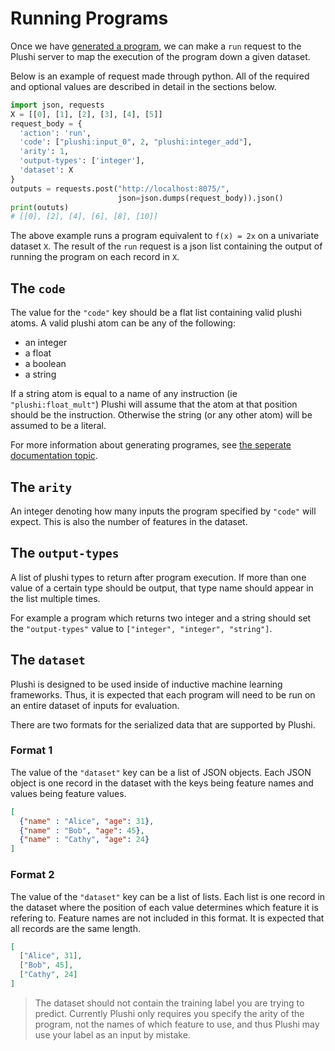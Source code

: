 # Running Programs

Once we have [generated a program](), we can make a `run` request to the Plushi
server to map the execution of the program down a given dataset.

Below is an example of request made through python. All of the required and
optional values are described in detail in the sections below.

```py
import json, requests
X = [[0], [1], [2], [3], [4], [5]]
request_body = {
  'action': 'run',
  'code': ["plushi:input_0", 2, "plushi:integer_add"],
  'arity': 1,
  'output-types': ['integer'],
  'dataset': X
}
outputs = requests.post("http://localhost:8075/",
                        json=json.dumps(request_body)).json()
print(oututs)
# [[0], [2], [4], [6], [8], [10]]
```

The above example runs a program equivalent to `f(x) = 2x` on a univariate
dataset `X`. The result of the `run` request is a json list containing the
output of running the program on each record in `X`.


## The `code`

The value for the `"code"` key should be a flat list containing valid plushi atoms.
A valid plushi atom can be any of the following:

- an integer
- a float
- a boolean
- a string

If a string atom is equal to a name of any instruction (ie `"plushi:float_mult"`)
Plushi will assume that the atom at that position should be the instruction.
Otherwise the string (or any other atom) will be assumed to be a literal.

For more information about generating programes, see [the seperate documentation
topic]().

## The `arity`

An integer denoting how many inputs the program specified by `"code"` will expect.
This is also the number of features in the dataset.


## The `output-types`

A list of plushi types to return after program execution. If more than one value
of a certain type should be output, that type name should appear in the list
multiple times.

For example a program which returns two integer and a string should set the
`"output-types"` value to `["integer", "integer", "string"]`.

## The `dataset`

Plushi is designed to be used inside of inductive machine learning frameworks.
Thus, it is expected that each program will need to be run on an entire dataset
of inputs for evaluation.

There are two formats for the serialized data that are supported by Plushi.

### Format 1

The value of the `"dataset"` key can be a list of JSON objects.
Each JSON object is one record in the dataset with the keys being feature names
and values being feature values.

```json
[
  {"name" : "Alice", "age": 31},
  {"name" : "Bob", "age": 45},
  {"name" : "Cathy", "age": 24}
]
```

### Format 2

The value of the `"dataset"` key can be a list of lists. Each list is one
record in the dataset where the position of each value determines which
feature it is refering to. Feature names are not included in this format. It is
expected that all records are the same length.

```json
[
  ["Alice", 31],
  ["Bob", 45],
  ["Cathy", 24]
]
```

> The dataset should not contain the training label you are trying to predict.
> Currently Plushi only requires you specify the arity of the program, not the
> names of which feature to use, and thus Plushi may  use your label as an input
> by mistake.
